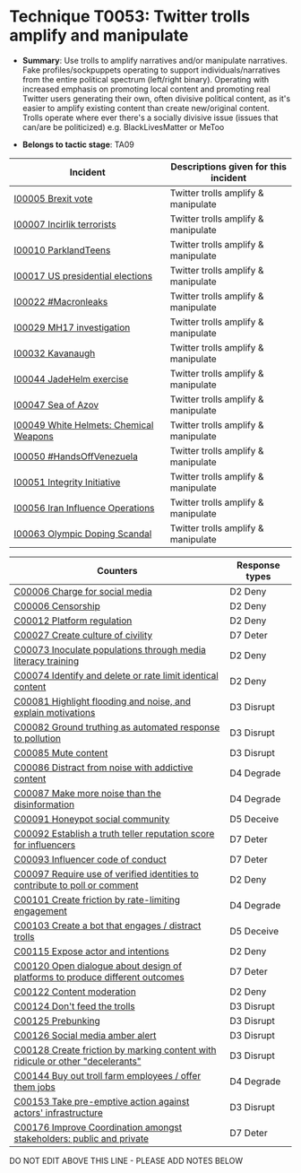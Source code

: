 # Technique T0053: Twitter trolls amplify and manipulate

* **Summary**: Use trolls to amplify narratives and/or manipulate narratives. Fake profiles/sockpuppets operating to support individuals/narratives from the entire political spectrum (left/right binary). Operating with increased emphasis on promoting local content and promoting real Twitter users generating their own, often divisive political content, as it's easier to amplify existing content than create new/original content. Trolls operate where ever there's a socially divisive issue (issues that can/are be politicized) e.g. BlackLivesMatter or MeToo

* **Belongs to tactic stage**: TA09


| Incident | Descriptions given for this incident |
| -------- | -------------------- |
| [I00005 Brexit vote](../incidents/I00005.md) | Twitter trolls amplify & manipulate |
| [I00007 Incirlik terrorists](../incidents/I00007.md) | Twitter trolls amplify & manipulate |
| [I00010 ParklandTeens](../incidents/I00010.md) | Twitter trolls amplify & manipulate |
| [I00017 US presidential elections](../incidents/I00017.md) | Twitter trolls amplify & manipulate |
| [I00022 #Macronleaks](../incidents/I00022.md) | Twitter trolls amplify & manipulate |
| [I00029 MH17 investigation](../incidents/I00029.md) | Twitter trolls amplify & manipulate |
| [I00032 Kavanaugh](../incidents/I00032.md) | Twitter trolls amplify & manipulate |
| [I00044 JadeHelm exercise](../incidents/I00044.md) | Twitter trolls amplify & manipulate |
| [I00047 Sea of Azov](../incidents/I00047.md) | Twitter trolls amplify & manipulate |
| [I00049 White Helmets: Chemical Weapons](../incidents/I00049.md) | Twitter trolls amplify & manipulate |
| [I00050 #HandsOffVenezuela](../incidents/I00050.md) | Twitter trolls amplify & manipulate |
| [I00051 Integrity Initiative](../incidents/I00051.md) | Twitter trolls amplify & manipulate |
| [I00056 Iran Influence Operations](../incidents/I00056.md) | Twitter trolls amplify & manipulate |
| [I00063 Olympic Doping Scandal](../incidents/I00063.md) | Twitter trolls amplify & manipulate |



| Counters | Response types |
| -------- | -------------- |
| [C00006 Charge for social media](../counters/C00006.md) | D2 Deny |
| [C00006 Censorship](../counters/C00006.md) | D2 Deny |
| [C00012 Platform regulation](../counters/C00012.md) | D2 Deny |
| [C00027 Create culture of civility](../counters/C00027.md) | D7 Deter |
| [C00073 Inoculate populations through media literacy training](../counters/C00073.md) | D2 Deny |
| [C00074 Identify and delete or rate limit identical content](../counters/C00074.md) | D2 Deny |
| [C00081 Highlight flooding and noise, and explain motivations](../counters/C00081.md) | D3 Disrupt |
| [C00082 Ground truthing as automated response to pollution](../counters/C00082.md) | D3 Disrupt |
| [C00085 Mute content](../counters/C00085.md) | D3 Disrupt |
| [C00086 Distract from noise with addictive content](../counters/C00086.md) | D4 Degrade |
| [C00087 Make more noise than the disinformation](../counters/C00087.md) | D4 Degrade |
| [C00091 Honeypot social community](../counters/C00091.md) | D5 Deceive |
| [C00092 Establish a truth teller reputation score for influencers](../counters/C00092.md) | D7 Deter |
| [C00093 Influencer code of conduct](../counters/C00093.md) | D7 Deter |
| [C00097 Require use of verified identities to contribute to poll or comment](../counters/C00097.md) | D2 Deny |
| [C00101 Create friction by rate-limiting engagement](../counters/C00101.md) | D4 Degrade |
| [C00103 Create a bot that engages / distract trolls](../counters/C00103.md) | D5 Deceive |
| [C00115 Expose actor and intentions](../counters/C00115.md) | D2 Deny |
| [C00120 Open dialogue about design of platforms to produce different outcomes](../counters/C00120.md) | D7 Deter |
| [C00122 Content moderation](../counters/C00122.md) | D2 Deny |
| [C00124 Don't feed the trolls](../counters/C00124.md) | D3 Disrupt |
| [C00125 Prebunking](../counters/C00125.md) | D3 Disrupt |
| [C00126 Social media amber alert](../counters/C00126.md) | D3 Disrupt |
| [C00128 Create friction by marking content with ridicule or other "decelerants"](../counters/C00128.md) | D3 Disrupt |
| [C00144 Buy out troll farm employees / offer them jobs](../counters/C00144.md) | D4 Degrade |
| [C00153 Take pre-emptive action against actors' infrastructure](../counters/C00153.md) | D3 Disrupt |
| [C00176 Improve Coordination amongst stakeholders: public and private](../counters/C00176.md) | D7 Deter |


DO NOT EDIT ABOVE THIS LINE - PLEASE ADD NOTES BELOW